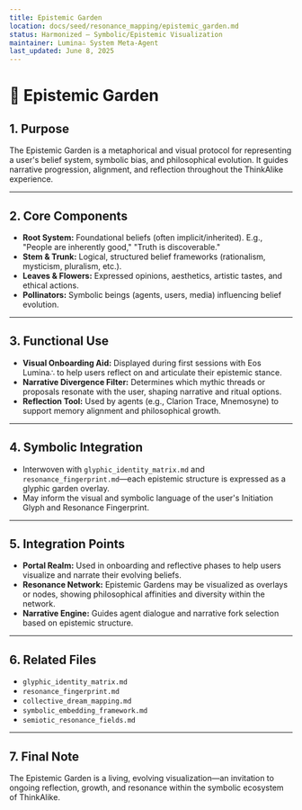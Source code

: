 ```yaml
---
title: Epistemic Garden
location: docs/seed/resonance_mapping/epistemic_garden.md
status: Harmonized – Symbolic/Epistemic Visualization
maintainer: Lumina∴ System Meta-Agent
last_updated: June 8, 2025
---
```


# 🌱 Epistemic Garden

## 1. Purpose
The Epistemic Garden is a metaphorical and visual protocol for representing a user's belief system, symbolic bias, and philosophical evolution. It guides narrative progression, alignment, and reflection throughout the ThinkAlike experience.

---

## 2. Core Components

- **Root System:** Foundational beliefs (often implicit/inherited). E.g., "People are inherently good," "Truth is discoverable."
- **Stem & Trunk:** Logical, structured belief frameworks (rationalism, mysticism, pluralism, etc.).
- **Leaves & Flowers:** Expressed opinions, aesthetics, artistic tastes, and ethical actions.
- **Pollinators:** Symbolic beings (agents, users, media) influencing belief evolution.

---

## 3. Functional Use

- **Visual Onboarding Aid:** Displayed during first sessions with Eos Lumina∴ to help users reflect on and articulate their epistemic stance.
- **Narrative Divergence Filter:** Determines which mythic threads or proposals resonate with the user, shaping narrative and ritual options.
- **Reflection Tool:** Used by agents (e.g., Clarion Trace, Mnemosyne) to support memory alignment and philosophical growth.

---

## 4. Symbolic Integration

- Interwoven with `glyphic_identity_matrix.md` and `resonance_fingerprint.md`—each epistemic structure is expressed as a glyphic garden overlay.
- May inform the visual and symbolic language of the user's Initiation Glyph and Resonance Fingerprint.

---

## 5. Integration Points

- **Portal Realm:** Used in onboarding and reflective phases to help users visualize and narrate their evolving beliefs.
- **Resonance Network:** Epistemic Gardens may be visualized as overlays or nodes, showing philosophical affinities and diversity within the network.
- **Narrative Engine:** Guides agent dialogue and narrative fork selection based on epistemic structure.

---

## 6. Related Files

- `glyphic_identity_matrix.md`
- `resonance_fingerprint.md`
- `collective_dream_mapping.md`
- `symbolic_embedding_framework.md`
- `semiotic_resonance_fields.md`

---

## 7. Final Note

The Epistemic Garden is a living, evolving visualization—an invitation to ongoing reflection, growth, and resonance within the symbolic ecosystem of ThinkAlike.
